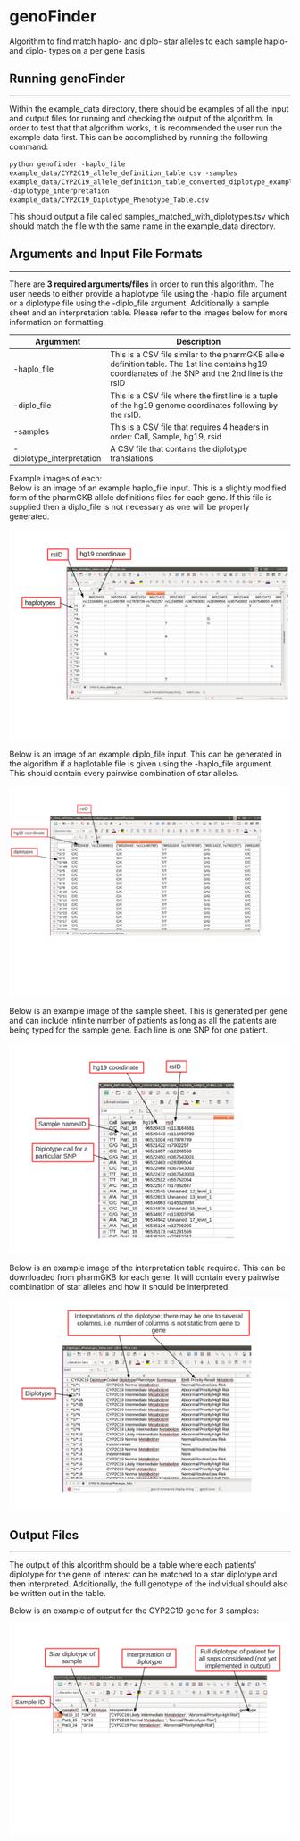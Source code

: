 # genoFinder
Algorithm to find match haplo- and diplo- star alleles to each sample haplo- and diplo- types on a per gene basis

## Running genoFinder
----------------------
Within the example_data directory, there should be examples of all the input and output files for running and checking the output of the algorithm.  In order to test that that algorithm works, it is recommended the user run the example data first.  This can be accomplished by running the following command:
```
python genofinder -haplo_file example_data/CYP2C19_allele_definition_table.csv -samples example_data/CYP2C19_allele_definition_table_converted_diplotype_example_sample_sheet.csv -diplotype_interpretation example_data/CYP2C19_Diplotype_Phenotype_Table.csv
```
This should output a file called samples_matched_with_diplotypes.tsv which should match the file with the same name in the example_data directory.  

## Arguments and Input File Formats
------------------------------------
There are **3 required arguments/files** in order to run this algorithm.  The user needs to either provide a haplotype file using the -haplo_file argument or a diplotype file using the -diplo_file argument.  Additionally a sample sheet and an interpretation table.  Please refer to the images below for more information on formatting.

| Argumment | Description |
| --- | --- |
| -haplo_file | This is a CSV file similar to the pharmGKB allele definition table.  The 1st line contains hg19 coordianates of the SNP and the 2nd line is the rsID |
| -diplo_file | This is a CSV file where the first line is a tuple of the hg19 genome coordinates following by the rsID. |
| -samples | This is a CSV file that requires 4 headers in order: Call, Sample, hg19, rsid |
| -diplotype_interpretation | A CSV file that contains the diplotype translations |

Example images of each:  
Below is an image of an example haplo_file input.  This is a slightly modified form of the pharmGKB allele definitions files for each gene.  If this file is supplied then a diplo_file is not necessary as one will be properly generated.
<p align="center">
<img src="https://github.com/tbrunetti/genoFinder/blob/master/haplo_file_example_annotated.png"/>
</p>  


Below is an image of an example diplo_file input.  This can be generated in the algorithm if a haplotable file is given using the -haplo_file argument.  This should contain every pairwise combination of star alleles.
<p align="center">
<img src="https://github.com/tbrunetti/genoFinder/blob/master/diplo_file_example_annotated.png"/>
</p>


Below is an example image of the sample sheet.  This is generated per gene and can include infinite number of patients as long as all the patients are being typed for the sample gene.  Each line is one SNP for one patient.
<p align="center">
<img src="https://github.com/tbrunetti/genoFinder/blob/master/sample_sheet_example_annotated.png"/>
</p>

Below is an example image of the interpretation table required.  This can be downloaded from pharmGKB for each gene.  It will contain every pairwise combination of star alleles and how it should be interpreted.
<p align="center">
<img src="https://github.com/tbrunetti/genoFinder/blob/master/diplotype_interpretation_example_annotated.png"/>
</p>

##  Output Files
-----------------
The output of this algorithm should be a table where each patients' diplotype for the gene of interest can be matched to a star diplotype and then interpreted.  Additionally, the full genotype of the individual should also be written out in the table.

Below is an example of output for the CYP2C19 gene for 3 samples:
<p align="center">
<img src="https://github.com/tbrunetti/genoFinder/blob/master/output_example_annotated.png"/>
</p>
